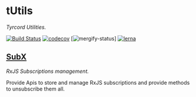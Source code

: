 # tUtils

*Tyrcord Utilities.*

[![Build Status](https://travis-ci.com/tyrcord/tutils.svg?branch=master)](https://travis-ci.com/tyrcord/tutils)
[![codecov](https://codecov.io/gh/tyrcord/tutils/branch/master/graph/badge.svg)](https://codecov.io/gh/tyrcord/tutils)
[![mergify-status](https://img.shields.io/endpoint.svg?url=https://gh.mergify.io/badges/tyrcord/tutils&style=flat)]
[![lerna](https://img.shields.io/badge/maintained%20with-lerna-cc00ff.svg)](https://lerna.js.org/)

## [SubX](packages/subx)

*RxJS Subscriptions management.*

Provide Apis to store and manage RxJS subscriptions and provide methods to unsubscribe them all.
